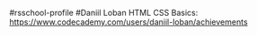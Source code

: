 #rsschool-profile
#Daniil Loban
HTML CSS Basics: https://www.codecademy.com/users/daniil-loban/achievements
